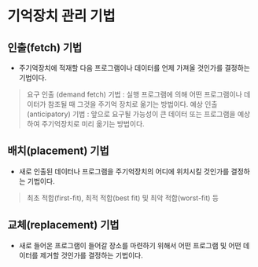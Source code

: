 # 기억장치 관리 기법

## 인출(fetch) 기법

- 주기억장치에 적재할 다음 프로그램이나 데이터를 언제 가져올 것인가를 결정하는 기법이다.

> 요구 인출 (demand fetch) 기법 : 실행 프로그램에 의해 어떤 프로그램이나 데이터가 참조될 때 그것을 주기억 장치로 옮기는 방법이다.
> 예상 인출 (anticipatory) 기법 : 앞으로 요구될 가능성이 큰 데이터 또는 프로그램을 예상하여 주기억장치로 미리 옮기는 방법이다.


## 배치(placement) 기법

- 새로 인출된 데이터나 프로그램을 주기억장치의 어디에 위치시킬 것인가를 결정하는 기법이다.

> 최초 적합(first-fit), 최적 적합(best fit) 및 최악 적합(worst-fit) 등


## 교체(replacement) 기법

- 새로 들어온 프로그램이 들어갈 장소를 마련하기 위해서 어떤 프로그램 및 어떤 데이터를 제거할 것인가를 결정하는 기법이다.